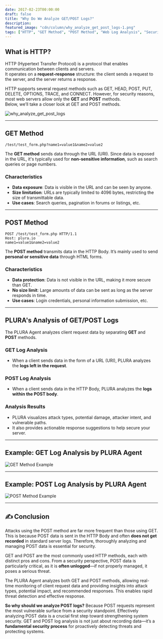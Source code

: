 ```yaml
---
date: 2017-02-23T00:00:00
draft: false
title: "Why Do We Analyze GET/POST Logs?"
description: 
featured_image: "cdn/column/why_analyze_get_post_logs-1.png"
tags: ["HTTP", "GET Method", "POST Method", "Web Log Analysis", "Security", "PLURA"]
---
```


## What is HTTP?

HTTP (Hypertext Transfer Protocol) is a protocol that enables communication between clients and servers.  
It operates on a **request-response** structure: the client sends a request to the server, and the server returns a response.

HTTP supports several request methods such as GET, HEAD, POST, PUT, DELETE, OPTIONS, TRACE, and CONNECT. However, for security reasons, most web servers allow only the **GET** and **POST** methods.  
Below, we’ll take a closer look at GET and POST methods.

![why_analyze_get_post_logs](https://blog.plura.io/cdn/column/why_analyze_get_post_logs-1.png)
<!--more-->
---

## GET Method

```plaintext
/test/test_form.php?name1=value1&name2=value2
````

The **GET method** sends data through the URL (URI). Since data is exposed in the URL, it's typically used for **non-sensitive information**, such as search queries or page numbers.

### Characteristics

* **Data exposure**: Data is visible in the URL and can be seen by anyone.
* **Size limitation**: URLs are typically limited to 4096 bytes, restricting the size of transmittable data.
* **Use cases**: Search queries, pagination in forums or listings, etc.

---

## POST Method

```plaintext
POST /test/test_form.php HTTP/1.1
Host: plura.io
name1=value1&name2=value2
```

The **POST method** transmits data in the HTTP Body. It’s mainly used to send **personal or sensitive data** through HTML forms.

### Characteristics

* **Data protection**: Data is not visible in the URL, making it more secure than GET.
* **No size limit**: Large amounts of data can be sent as long as the server responds in time.
* **Use cases**: Login credentials, personal information submission, etc.

---

## PLURA's Analysis of GET/POST Logs

The PLURA Agent analyzes client request data by separating **GET** and **POST** methods.

### GET Log Analysis

* When a client sends data in the form of a URL (URI), PLURA analyzes the **logs left in the request**.

### POST Log Analysis

* When a client sends data in the HTTP Body, PLURA analyzes the **logs within the POST body**.

### Analysis Results

* PLURA visualizes attack types, potential damage, attacker intent, and vulnerable paths.
* It also provides actionable response suggestions to help secure your server.

---

## Example: GET Log Analysis by PLURA Agent

![GET Method Example](https://blog.plura.io/cdn/column/why_analyze_get_post_logs_01.png)

---

## Example: POST Log Analysis by PLURA Agent

![POST Method Example](https://blog.plura.io/cdn/column/why_analyze_get_post_logs_02.png)

---

## ✍️ Conclusion

Attacks using the POST method are far more frequent than those using GET. This is because POST data is sent in the HTTP Body and often **does not get recorded** in standard server logs.
Therefore, thoroughly analyzing and managing POST data is essential for security.

GET and POST are the most commonly used HTTP methods, each with distinct pros and cons.
From a security perspective, POST data is particularly critical, as it is **often unlogged**—if not properly managed, it poses a serious threat.

The PLURA Agent analyzes both GET and POST methods, allowing real-time monitoring of client request data and providing insights into attack types, potential impact, and recommended responses.
This enables rapid threat detection and effective response.

**So why should we analyze POST logs?**
Because POST requests represent the most vulnerable surface from a security standpoint.
Effectively analyzing POST data is a crucial first step toward strengthening system security.
GET and POST log analysis is not just about recording data—it’s a **fundamental security process** for proactively detecting threats and protecting systems.
